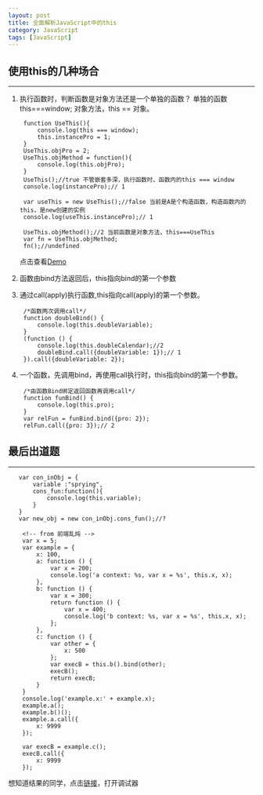 ```yaml
---
layout: post
title: 全面解析JavaScript中的this
category: JavaScript
tags: [JavaScript]
---
```

## 使用this的几种场合
---
1. 执行函数时，判断函数是对象方法还是一个单独的函数？
单独的函数this===window;
对象方法，this == 对象。

		function UseThis(){
		    console.log(this === window);
		    this.instancePro = 1;
		}
		UseThis.objPro = 2;
		UseThis.objMethod = function(){
		    console.log(this.objPro);
		}
		UseThis();//true 不管嵌套多深，执行函数时，函数内的this === window
		console.log(instancePro);// 1
		
		var useThis = new UseThis();//false 当前是A是个构造函数，构造函数内的this，是new创建的实例
		console.log(useThis.instancePro);// 1
		
		UseThis.objMethod();//2 当前函数是对象方法，this===UseThis
		var fn = UseThis.objMethod;
		fn();//undefined
	点击查看[Demo](http://sprying.github.io/webtest/JsLearning/simpleThis.html)
2. 函数由bind方法返回后，this指向bind的第一个参数
3. 通过call(apply)执行函数,this指向call(apply)的第一个参数。

	    /*函数两次调用call*/
        function doubleBind() {
            console.log(this.doubleVariable);
        }
        (function () {
            console.log(this.doubleCalendar);//2
            doubleBind.call({doubleVariable: 1});// 1
        }).call({doubleVariable: 2});

4. 一个函数，先调用bind，再使用call执行时，this指向bind的第一个参数。

        /*由函数Bind绑定返回函数再调用call*/
        function funBind() {
            console.log(this.pro);
        }
        var relFun = funBind.bind({pro: 2});
        relFun.call({pro: 3});// 2
## 最后出道题
---
	   var con_inObj = {
	       variable :"sprying",
	       cons_fun:function(){
	           console.log(this.variable);
	       }
	   }
	   var new_obj = new con_inObj.cons_fun();//?
	   
	    <!-- from 前端乱炖 -->
        var x = 5;
        var example = {
            x: 100,
            a: function () {
                var x = 200;
                console.log('a context: %s, var x = %s', this.x, x);
            },
            b: function () {
                var x = 300;
                return function () {
                    var x = 400;
                    console.log('b context: %s, var x = %s', this.x, x);
                };
            },
            c: function () {
                var other = {
                    x: 500
                };
                var execB = this.b().bind(other);
                execB();
                return execB;
            }
        }
        console.log('example.x:' + example.x);
        example.a();
        example.b()();
        example.a.call({
            x: 9999
        });

        var execB = example.c(); 
        execB.call({
            x: 9999
        }); 
  想知道结果的同学，点击[链接](http://sprying.github.io/webtest/JsLearning/this.html)，打开调试器

